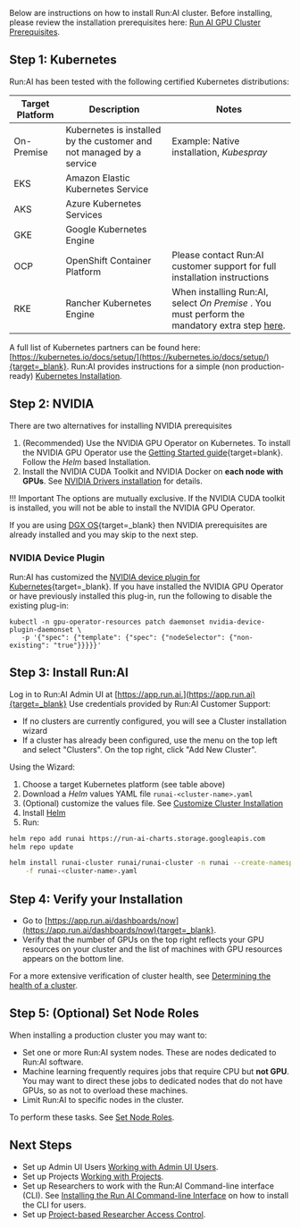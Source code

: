 Below are instructions on how to install Run:AI cluster. Before installing, please review the installation prerequisites here: [Run AI GPU Cluster Prerequisites](cluster-prerequisites.md).


## Step 1: Kubernetes

Run:AI has been tested with the following certified Kubernetes distributions: 

| Target Platform | Description | Notes | 
|-----------------|-------------|-------|
| On-Premise      |  Kubernetes is installed by the customer and not managed by a service  | Example: Native installation,  _Kubespray_ |
| EKS | Amazon Elastic Kubernetes Service ||
| AKS | Azure Kubernetes Services    ||
| GKE | Google Kubernetes Engine ||
| OCP | OpenShift Container Platform |  Please contact Run:AI customer support for full installation instructions | 
| RKE | Rancher Kubernetes Engine | When installing Run:AI, select _On Premise_ . You must perform the mandatory extra step [here](../cluster-troubleshooting/#symptom-cluster-installation-failed-on-rancher-based-kubernetes-rke). |

A full list of Kubernetes partners can be found here: [https://kubernetes.io/docs/setup/](https://kubernetes.io/docs/setup/){target=_blank}. Run:AI provides instructions for a simple (non production-ready) [Kubernetes Installation](install-k8s.md).

<!-- !!! Warning
    Run:AI is customizing the NVIDIA Kubernetes device [plugin](https://github.com/NVIDIA/k8s-device-plugin){target=_blank}. Do __not__ install this software as it is installed by Run:AI.  -->


## Step 2: NVIDIA

There are two alternatives for installing NVIDIA prerequisites 

1. (Recommended) Use the NVIDIA GPU Operator on Kubernetes. To install the NVIDIA GPU Operator use the [Getting Started guide](https://docs.nvidia.com/datacenter/cloud-native/gpu-operator/getting-started.html){target=blank}. Follow the _Helm_ based Installation.
2. Install the NVIDIA CUDA Toolkit and NVIDIA Docker on __each node with GPUs__. See [NVIDIA Drivers installation](nvidia.md) for details.

!!! Important
    The options are mutually exclusive. If the NVIDIA CUDA toolkit is installed, you will not be able to install the NVIDIA GPU Operator. 

If you are using [DGX OS](https://docs.nvidia.com/dgx/index.html){target=_blank} then NVIDIA prerequisites are already installed and you may skip to the next step.


### NVIDIA Device Plugin

Run:AI has customized the [NVIDIA device plugin for Kubernetes](https://github.com/NVIDIA/k8s-device-plugin){target=_blank}. If you have installed the NVIDIA GPU Operator or have previously installed this plug-in, run the following to disable the existing plug-in:

```
kubectl -n gpu-operator-resources patch daemonset nvidia-device-plugin-daemonset \
   -p '{"spec": {"template": {"spec": {"nodeSelector": {"non-existing": "true"}}}}}'
```

## Step 3: Install Run:AI

Log in to Run:AI Admin UI at [https://app.run.ai.](https://app.run.ai){target=_blank} Use credentials provided by Run:AI Customer Support:

*   If no clusters are currently configured, you will see a Cluster installation wizard
*   If a cluster has already been configured, use the menu on the top left and select "Clusters". On the top right, click "Add New Cluster". 

Using the Wizard:

1. Choose a target Kubernetes platform (see table above)
2. Download a _Helm_ values YAML file ``runai-<cluster-name>.yaml``
3. (Optional) customize the values file. See [Customize Cluster Installation](customize-cluster-install.md)
4. Install [Helm](https://helm.sh/docs/intro/install/)
5. Run:

``` bash
helm repo add runai https://run-ai-charts.storage.googleapis.com
helm repo update

helm install runai-cluster runai/runai-cluster -n runai --create-namespace \
    -f runai-<cluster-name>.yaml
```


## Step 4: Verify your Installation

*   Go to [https://app.run.ai/dashboards/now](https://app.run.ai/dashboards/now){target=_blank}.
*   Verify that the number of GPUs on the top right reflects your GPU resources on your cluster and the list of machines with GPU resources appears on the bottom line.

For a more extensive verification of cluster health, see [Determining the health of a cluster](../cluster-troubleshooting/#determining-the-health-of-a-runai-cluster).

## Step 5: (Optional) Set Node Roles

When installing a production cluster you may want to:

* Set one or more Run:AI system nodes. These are nodes dedicated to Run:AI software. 
* Machine learning frequently requires jobs that require CPU but __not GPU__. You may want to direct these jobs to dedicated nodes that do not have GPUs, so as not to overload these machines. 
* Limit Run:AI to specific nodes in the cluster. 

To perform these tasks. See [Set Node Roles](node-roles.md).



## Next Steps

* Set up Admin UI Users [Working with Admin UI Users](../admin-ui-setup/admin-ui-users.md).
* Set up Projects [Working with Projects](../admin-ui-setup/project-setup.md).
* Set up Researchers to work with the Run:AI Command-line interface (CLI). See  [Installing the Run AI Command-line Interface](../Researcher-Setup/cli-install.md) on how to install the CLI for users.
* Set up [Project-based Researcher Access Control](researcher-authentication.md).

